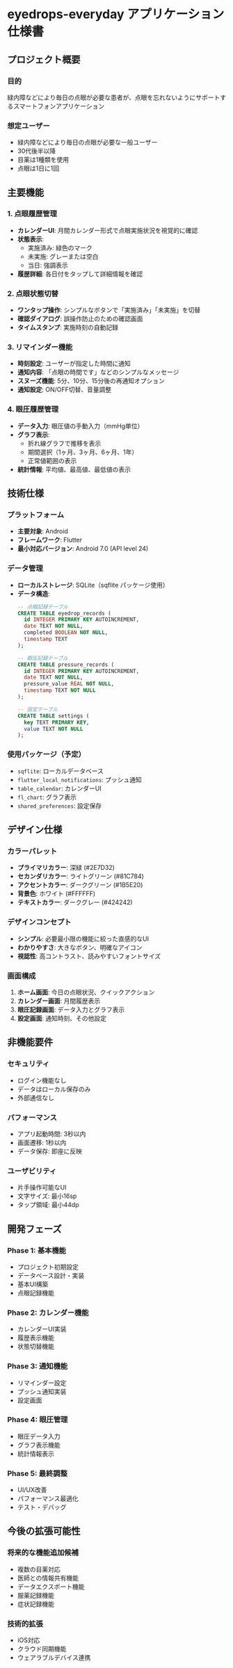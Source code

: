 # eyedrops-everyday アプリケーション仕様書

## プロジェクト概要

### 目的
緑内障などにより毎日の点眼が必要な患者が、点眼を忘れないようにサポートするスマートフォンアプリケーション

### 想定ユーザー
- 緑内障などにより毎日の点眼が必要な一般ユーザー
- 30代後半以降
- 目薬は1種類を使用
- 点眼は1日に1回

## 主要機能

### 1. 点眼履歴管理
- **カレンダーUI**: 月間カレンダー形式で点眼実施状況を視覚的に確認
- **状態表示**: 
  - 実施済み: 緑色のマーク
  - 未実施: グレーまたは空白
  - 当日: 強調表示
- **履歴詳細**: 各日付をタップして詳細情報を確認

### 2. 点眼状態切替
- **ワンタップ操作**: シンプルなボタンで「実施済み」「未実施」を切替
- **確認ダイアログ**: 誤操作防止のための確認画面
- **タイムスタンプ**: 実施時刻の自動記録

### 3. リマインダー機能
- **時刻設定**: ユーザーが指定した時間に通知
- **通知内容**: 「点眼の時間です」などのシンプルなメッセージ
- **スヌーズ機能**: 5分、10分、15分後の再通知オプション
- **通知設定**: ON/OFF切替、音量調整

### 4. 眼圧履歴管理
- **データ入力**: 眼圧値の手動入力（mmHg単位）
- **グラフ表示**: 
  - 折れ線グラフで推移を表示
  - 期間選択（1ヶ月、3ヶ月、6ヶ月、1年）
  - 正常値範囲の表示
- **統計情報**: 平均値、最高値、最低値の表示

## 技術仕様

### プラットフォーム
- **主要対象**: Android
- **フレームワーク**: Flutter
- **最小対応バージョン**: Android 7.0 (API level 24)

### データ管理
- **ローカルストレージ**: SQLite（sqflite パッケージ使用）
- **データ構造**:
  ```sql
  -- 点眼記録テーブル
  CREATE TABLE eyedrop_records (
    id INTEGER PRIMARY KEY AUTOINCREMENT,
    date TEXT NOT NULL,
    completed BOOLEAN NOT NULL,
    timestamp TEXT
  );
  
  -- 眼圧記録テーブル
  CREATE TABLE pressure_records (
    id INTEGER PRIMARY KEY AUTOINCREMENT,
    date TEXT NOT NULL,
    pressure_value REAL NOT NULL,
    timestamp TEXT NOT NULL
  );
  
  -- 設定テーブル
  CREATE TABLE settings (
    key TEXT PRIMARY KEY,
    value TEXT NOT NULL
  );
  ```

### 使用パッケージ（予定）
- `sqflite`: ローカルデータベース
- `flutter_local_notifications`: プッシュ通知
- `table_calendar`: カレンダーUI
- `fl_chart`: グラフ表示
- `shared_preferences`: 設定保存

## デザイン仕様

### カラーパレット
- **プライマリカラー**: 深緑 (#2E7D32)
- **セカンダリカラー**: ライトグリーン (#81C784)
- **アクセントカラー**: ダークグリーン (#1B5E20)
- **背景色**: ホワイト (#FFFFFF)
- **テキストカラー**: ダークグレー (#424242)

### デザインコンセプト
- **シンプル**: 必要最小限の機能に絞った直感的なUI
- **わかりやすさ**: 大きなボタン、明確なアイコン
- **視認性**: 高コントラスト、読みやすいフォントサイズ

### 画面構成
1. **ホーム画面**: 今日の点眼状況、クイックアクション
2. **カレンダー画面**: 月間履歴表示
3. **眼圧記録画面**: データ入力とグラフ表示
4. **設定画面**: 通知時刻、その他設定

## 非機能要件

### セキュリティ
- ログイン機能なし
- データはローカル保存のみ
- 外部通信なし

### パフォーマンス
- アプリ起動時間: 3秒以内
- 画面遷移: 1秒以内
- データ保存: 即座に反映

### ユーザビリティ
- 片手操作可能なUI
- 文字サイズ: 最小16sp
- タップ領域: 最小44dp

## 開発フェーズ

### Phase 1: 基本機能
- プロジェクト初期設定
- データベース設計・実装
- 基本UI構築
- 点眼記録機能

### Phase 2: カレンダー機能
- カレンダーUI実装
- 履歴表示機能
- 状態切替機能

### Phase 3: 通知機能
- リマインダー設定
- プッシュ通知実装
- 設定画面

### Phase 4: 眼圧管理
- 眼圧データ入力
- グラフ表示機能
- 統計情報表示

### Phase 5: 最終調整
- UI/UX改善
- パフォーマンス最適化
- テスト・デバッグ

## 今後の拡張可能性

### 将来的な機能追加候補
- 複数の目薬対応
- 医師との情報共有機能
- データエクスポート機能
- 服薬記録機能
- 症状記録機能

### 技術的拡張
- iOS対応
- クラウド同期機能
- ウェアラブルデバイス連携
